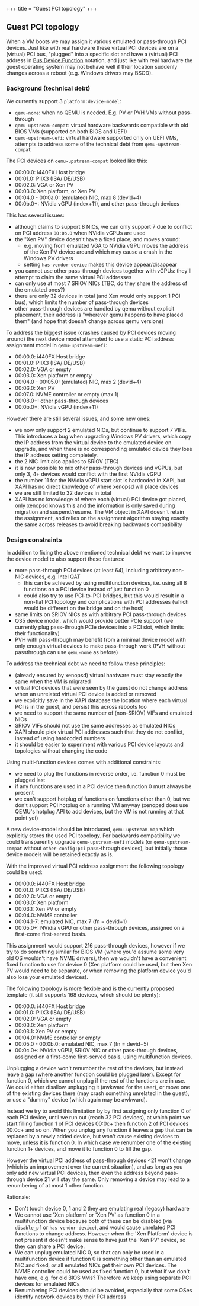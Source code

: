 +++
title = "Guest PCI topology"
+++

## Guest PCI topology

When a VM boots we may assign it various emulated or pass-through PCI devices.
Just like with real hardware these virtual PCI devices are on a (virtual) PCI bus, "plugged" into a specific slot and have a (virtual) PCI address in [Bus:Device.Function](https://wiki.xenproject.org/wiki/Bus:Device.Function_(BDF)_Notation) notation, and just like with real hardware the guest operating system may not behave well if their location suddenly changes across a reboot (e.g. Windows drivers may BSOD).

### Background (technical debt)

We currently support 3 `platform:device-model`:

* `qemu-none`: when no QEMU is needed. E.g. PV or PVH VMs without pass-through
* `qemu-upstream-compat`: virtual hardware backwards compatible with old BIOS VMs (supported on both BIOS and UEFI)
* `qemu-upstream-uefi`: virtual hardware supported only on UEFI VMs, attempts to address some of the technical debt from `qemu-upstream-compat`

The PCI devices on `qemu-upstream-compat` looked like this:

* 00:00.0: i440FX Host bridge
* 00:01.0: PIIX3 (ISA/IDE/USB)
* 00:02.0: VGA or Xen PV
* 00:03.0: Xen platform, or Xen PV
* 00:04.0 - 00:0a.0: (emulated) NIC, max 8 (devid+4)
* 00:0b.0+: NVidia vGPU (index+11), and other pass-through devices

This has several issues:
* although claims to support 8 NICs, we can only support 7 due to conflict on PCI address `00:0b.0` when NVidia vGPUs are used
* the "Xen PV" device doesn't have a fixed place, and moves around:
  * e.g. moving from emulated VGA to NVidia vGPU moves the address of the Xen PV device around which may cause a crash in the Windows PV drivers
  * setting `has-vendor-device` makes this device appear/disappear
* you cannot use other pass-through devices together with vGPUs: they'll attempt to claim the same virtual PCI addresses
* can only use at most 7 SRIOV NICs (TBC, do they share the address of the emulated ones?)
* there are only 32 devices in total (and Xen would only support 1 PCI bus), which limits the number of pass-through devices
* other pass-through devices are handled by qemu without explicit placement, their address is "wherever qemu happens to have placed them" (and hope that doesn't change across qemu versions)

To address the biggest issue (crashes caused by PCI devices moving around) the next device model attempted to use a static PCI address assignment model in `qemu-upstream-uefi`:

* 00:00.0: i440FX Host bridge
* 00:01.0: PIIX3 (ISA/IDE/USB)
* 00:02.0: VGA or empty
* 00:03.0: Xen platform or empty
* 00:04.0 - 00:05.0: (emulated) NIC, max 2 (devid+4)
* 00:06.0: Xen PV
* 00:07.0: NVME controller or empty (max 1)
* 00:08.0+: other pass-through devices
* 00:0b.0+: NVidia vGPU (index+11)

However there are still several issues, and some new ones:
* we now only support 2 emulated NICs, but continue to support 7 VIFs. This introduces a bug when upgrading Windows PV drivers, which copy the IP address from the virtual device to the emulated device on upgrade, and when there is no corresponding emulated device they lose the IP address setting completely.
* the 2 NIC limit also applies to SRIOV (TBC)
* it is now possible to mix other pass-through devices and vGPUs, but only 3, 4+ devices would conflict with the first NVidia vGPU
* the number 11 for the NVidia vGPU start slot is hardcoded in XAPI, but XAPI has no direct knowledge of where xenopsd will place devices
* we are still limited to 32 devices in total
* XAPI has no knowledge of where each (virtual) PCI device got placed, only xenopsd knows this and the information is only saved during migration and suspend/resume. The VM object in XAPI doesn't retain the assignment, and relies on the assignment algorithm staying exactly the same across releases to avoid breaking backwards compatibility

### Design constraints

In addition to fixing the above mentioned technical debt we want to improve the device model to also support these features:

* more pass-through PCI devices (at least 64), including arbitrary non-NIC devices, e.g. Intel QAT
  * this can be achieved by using multifunction devices, i.e. using all 8 functions on a PCI device instead of just function 0
  * could also try to use PCI-to-PCI bridges, but this would result in a non-flat PCI topology and complications with PCI addresses (which would be different on the bridge and on the host)
* same limits on SRIOV NICs as with arbitrary PCI pass-through devices
* Q35 device model, which would provide better PCIe support (we currently plug pass-through PCIe devices into a PCI slot, which limits their functionality)
* PVH with pass-through may benefit from a minimal device model with only enough virtual devices to make pass-through work (PVH without passthrough can use `qemu-none` as before)

To address the technical debt we need to follow these principles:

* (already ensured by xenopsd) virtual hardware must stay exactly the same when the VM is migrated
* virtual PCI devices that were seen by the guest do not change address when an unrelated virtual PCI device is added or removed
* we explicitly save in the XAPI database the location where each virtual PCI is in the guest, and persist this across reboots too
* we need to support the same number of (non-SRIOV) VIFs and emulated NICs
* SRIOV VIFs should not use the same addresses as emulated NICs
* XAPI should pick virtual PCI addresses such that they do not conflict, instead of using hardcoded numbers
* it should be easier to experiment with various PCI device layouts and topologies without changing the code

Using multi-function devices comes with additional constraints:

* we need to plug the functions in reverse order, i.e. function 0 must be plugged last
* if any functions are used in a PCI device then function 0 must always be present
* we can't support hotplug of functions on functions other than 0, but we don't support PCI hotplug on a running VM anyway (xenopsd does use QEMU's hotplug API to add devices, but the VM is not running at that point yet)

A new device-model should be introduced, `qemu-upstream-map` which explicitly stores the used PCI topology.
For backwards compatibility we could transparently upgrade `qemu-upstream-uefi` models (or `qemu-upstream-compat` without `other-config:pci` pass-through devices), but initially those device models will be retained exactly as is.

With the improved virtual PCI address assignment the following topology could be used:

* 00:00.0: i440FX Host bridge
* 00:01.0: PIIX3 (ISA/IDE/USB)
* 00:02.0: VGA or empty
* 00:03.0: Xen platform
*  00:03.1: Xen PV or empty
* 00:04.0: NVME controller
* 00:04.1-7: emulated NIC, max 7 (fn = devid+1)
* 00:05.0+: NVidia vGPU or other pass-through devices, assigned on a first-come first-served basis.

This assignment would support 216 pass-through devices, however if we try to do something similar for BIOS VM (where you'd assume some very old OS wouldn't have NVME drivers), then we wouldn't have a convenient fixed function to use for device 0 (Xen platform could be used, but then Xen PV would need to be separate, or when removing the platform device you'd also lose your emulated devices).

The following topology is more flexible and is the currently proposed template (it still supports 168 devices, which should be plenty):

* 00:00.0: i440FX Host bridge
* 00:01.0: PIIX3 (ISA/IDE/USB)
* 00:02.0: VGA or empty
* 00:03.0: Xen platform
*  00:03.1: Xen PV or empty
* 00:04.0: NVME controller or empty
* 00:05.0 - 00:0b.0: emulated NIC, max 7 (fn = devid+5)
* 00:0c.0+: NVidia vGPU, SRIOV NIC or other pass-through devices, assigned on a first-come first-served basis, using multifunction devices.

Unplugging a device won't renumber the rest of the devices, but instead leave a gap (where another function could be plugged later).
Except for function 0, which we cannot unplug if the rest of the functions are in use. We could either disallow unplugging it (awkward for the user), or move one of the existing devices there (may crash something unrelated in the guest), or use a "dummy" device (which again may be awkward).

Instead we try to avoid this limitation by by first assigning only function 0 of each PCI device, until we run out (reach 32 PCI devices), at which point we start filling function 1 of PCI devices 00:0c+
then function 2 of PCI devices 00:0c+ and so on.
When you unplug any function it leaves a gap that can be replaced by a newly added device, but won't cause existing devices to move, unless it is function 0.
In which case we renumber one of the existing function 1+ devices, and move it to function 0 to fill the gap.

However the virtual PCI address of pass-through devices <21 won't change (which is an improvement over the current situation), and as long as you only add new virtual PCI devices, then even  the address beyond pass-through device 21 will stay the same.
Only removing a device may lead to a renumbering of at most 1 other function.

Rationale:

* Don't touch device 0, 1 and 2 they are emulating real (legacy) hardware
* We cannot use 'Xen platform' or 'Xen PV' as function 0 in a multifunction device because both of these can be disabled (via `disable_pf` or `has-vendor-device`), and would cause unrelated PCI functions to change address. However when the 'Xen Platform' device is not present it doesn't make sense to have just the 'Xen PV' device, so they can share a PCI device.
* We can unplug emulated NIC 0, so that can only be used in a multifunction device if function 0 is something other than an emulated NIC and fixed, *or* all emulated NICs get their own PCI devices. The NVME controller could be used as fixed function 0, but what if we don't have one, e.g. for old BIOS VMs? Therefore we keep using separate PCI devices for emulated NICs
* Renumbering PCI devices should be avoided, especially that some OSes identify network devices by their PCI address



